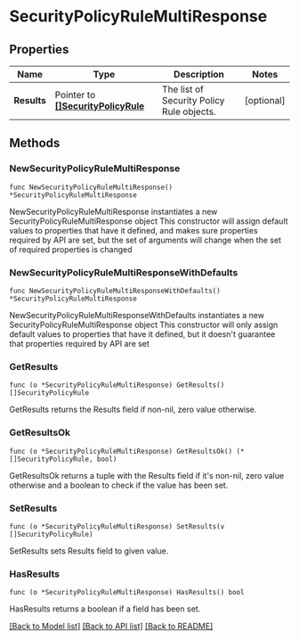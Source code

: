 # SecurityPolicyRuleMultiResponse

## Properties

Name | Type | Description | Notes
------------ | ------------- | ------------- | -------------
**Results** | Pointer to [**[]SecurityPolicyRule**](SecurityPolicyRule.md) | The list of Security Policy Rule objects. | [optional] 

## Methods

### NewSecurityPolicyRuleMultiResponse

`func NewSecurityPolicyRuleMultiResponse() *SecurityPolicyRuleMultiResponse`

NewSecurityPolicyRuleMultiResponse instantiates a new SecurityPolicyRuleMultiResponse object
This constructor will assign default values to properties that have it defined,
and makes sure properties required by API are set, but the set of arguments
will change when the set of required properties is changed

### NewSecurityPolicyRuleMultiResponseWithDefaults

`func NewSecurityPolicyRuleMultiResponseWithDefaults() *SecurityPolicyRuleMultiResponse`

NewSecurityPolicyRuleMultiResponseWithDefaults instantiates a new SecurityPolicyRuleMultiResponse object
This constructor will only assign default values to properties that have it defined,
but it doesn't guarantee that properties required by API are set

### GetResults

`func (o *SecurityPolicyRuleMultiResponse) GetResults() []SecurityPolicyRule`

GetResults returns the Results field if non-nil, zero value otherwise.

### GetResultsOk

`func (o *SecurityPolicyRuleMultiResponse) GetResultsOk() (*[]SecurityPolicyRule, bool)`

GetResultsOk returns a tuple with the Results field if it's non-nil, zero value otherwise
and a boolean to check if the value has been set.

### SetResults

`func (o *SecurityPolicyRuleMultiResponse) SetResults(v []SecurityPolicyRule)`

SetResults sets Results field to given value.

### HasResults

`func (o *SecurityPolicyRuleMultiResponse) HasResults() bool`

HasResults returns a boolean if a field has been set.


[[Back to Model list]](../README.md#documentation-for-models) [[Back to API list]](../README.md#documentation-for-api-endpoints) [[Back to README]](../README.md)


